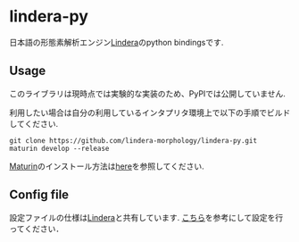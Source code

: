 # lindera-py

日本語の形態素解析エンジン[Lindera](https://github.com/lindera-morphology/lindera)のpython bindingsです.

## Usage

このライブラリは現時点では実験的な実装のため、PyPIでは公開していません.

利用したい場合は自分の利用しているインタプリタ環境上で以下の手順でビルドしてください.

```shell
git clone https://github.com/lindera-morphology/lindera-py.git
maturin develop --release
```

[Maturin](https://github.com/PyO3/maturin)のインストール方法は[here](https://github.com/PyO3/maturin)を参照してください.

## Config file

設定ファイルの仕様は[Lindera]()と共有しています.
[こちら](https://github.com/lindera-morphology/lindera/blob/main/resources/lindera_ipadic_conf.json)を参考にして設定を行ってください．
